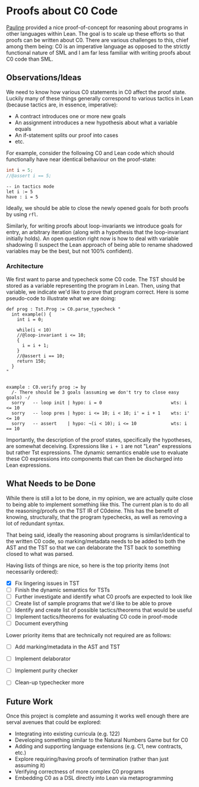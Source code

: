 # Proofs about C0 Code

[Pauline](https://github.com/T-Brick/pauline) provided a nice proof-of-concept
for reasoning about programs in other languages within Lean. The goal is to
scale up these efforts so that proofs can be written about C0. There are various
challenges to this, chief among them being: C0 is an imperative language as
opposed to the strictly functional nature of SML and I am far less familiar with
writing proofs about C0 code than SML.

## Observations/Ideas

We need to know how various C0 statements in C0 affect the proof state. Luckily
many of these things generally correspond to various tactics in Lean (because
tactics are, in essence, imperative):
- A contract introduces one or more new goals
- An assignment introduces a new hypothesis about what a variable equals
- An if-statement splits our proof into cases
- etc.

For example, consider the following C0 and Lean code which should functionally
have near identical behaviour on the proof-state:

```c
int i = 5;
//@assert i == 5;
```

```lean
-- in tactics mode
let i := 5
have : i = 5
```

Ideally, we should be able to close the newly opened goals for both proofs by
using `rfl`.

Similarly, for writing proofs about loop-invariants we introduce goals for
entry, an arbitrary iteration (along with a hypothesis that the loop-invariant
initially holds). An open question right now is how to deal with variable
shadowing (I suspect the Lean approach of being able to rename shadowed
variables may be the best, but not 100% confident).

### Architecture

We first want to parse and typecheck some C0 code. The TST should be stored as a
variable representing the program in Lean. Then, using that variable, we
indicate we'd like to prove that program correct. Here is some pseudo-code to
illustrate what we are doing:

```lean
def prog : Tst.Prog := C0.parse_typecheck "
  int example() {
    int i = 0;

    while(i < 10)
    //@loop-invariant i <= 10;
    {
      i = i + 1;
    }
    //@assert i == 10;
    return 150;
  }
"


example : C0.verify prog := by
  /- There should be 3 goals (assuming we don't try to close easy goals) -/
  sorry   -- loop init | hypo: i = 0                          wts: i <= 10
  sorry   -- loop pres | hypo: i <= 10; i < 10; i' = i + 1    wts: i' <= 10
  sorry   -- assert    | hypo: ¬(i < 10); i <= 10             wts: i == 10
```

Importantly, the description of the proof states, specifically the hypotheses,
are somewhat deceiving. Expressions like `i + 1` are not "Lean" expressions but
rather Tst expressions. The dynamic semantics enable use to evaluate these C0
expressions into components that can then be discharged into Lean expressions.


## What Needs to be Done

While there is still a lot to be done, in my opinion, we are actually quite
close to being able to implement something like this. The current plan is to do
all the reasoning/proofs on the TST IR of C0deine. This has the benefit of
knowing, structurally, that the program typechecks, as well as removing a lot of
redundant syntax.

That being said, ideally the reasoning about programs is similar/identical to
the written C0 code, so marking/metadata needs to be added to both the AST and
the TST so that we can delaborate the TST back to something closed to what was
parsed.

Having lists of things are nice, so here is the top priority items (not
necessarily ordered):
- [x] Fix lingering issues in TST
- [ ] Finish the dynamic semantics for TSTs
- [ ] Further investigate and identify what C0 proofs are expected to look like
- [ ] Create list of sample programs that we'd like to be able to prove
- [ ] Identify and create list of possible tactics/theorems that would be useful
- [ ] Implement tactics/theorems for evaluating C0 code in proof-mode
- [ ] Document everything

Lower priority items that are technically not required are as follows:
- [ ] Add marking/metadata in the AST and TST
- [ ] Implement delaborator
- [ ] Implement purity checker
- [ ] Clean-up typechecker more


## Future Work

Once this project is complete and assuming it works well enough there are serval
avenues that could be explored:
- Integrating into existing curricula (e.g. 122)
- Developing something similar to the Natural Numbers Game but for C0
- Adding and supporting language extensions (e.g. C1, new contracts, etc.)
- Explore requiring/having proofs of termination (rather than just assuming it)
- Verifying correctness of more complex C0 programs
- Embedding C0 as a DSL directly into Lean via metaprogramming
